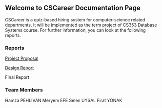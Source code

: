 ## Welcome to CSCareer Documentation Page

CSCareer is a quiz-based hiring system for computer-science related departments. It will be implemented as the term project of CS353 Database Systems course. For further information, you can look at the following reports.

### Reports

[Project Proposal](docs/Proposal.pdf)

[Design Report](docs/Design%20Report.pdf)

Final Report

### Team Members

Hamza PEHLİVAN <t> Meryem EFE <t> Selen UYSAL <t> Fırat YÖNAK
